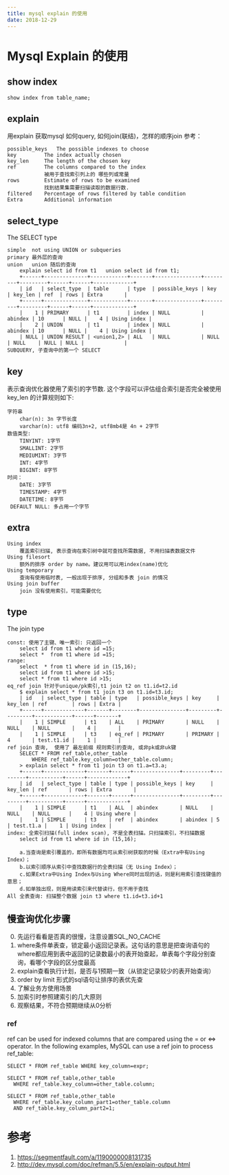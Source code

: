 ```yaml
---
title: mysql explain 的使用
date: 2018-12-29
---
```

# Mysql Explain 的使用

## show index

	show index from table_name;

## explain
用explain 获取mysql 如何query, 如何join(联结)，怎样的顺序join 参考：

	possible_keys	The possible indexes to choose
	key			The index actually chosen
	key_len		The length of the chosen key
	ref			The columns compared to the index
                被用于查找索引列上的 哪些列或常量
	rows		Estimate of rows to be examined
                找到结果集需要扫描读取的数据行数.
	filtered	Percentage of rows filtered by table condition
	Extra		Additional information

## select_type
The SELECT type

    simple  not using UNION or subqueries
    primary 最外层的查询
    union   union 随后的查询
        explain select id from t1   union select id from t1;
        +------+--------------+------------+-------+---------------+---------+---------+------+------+-------------+
        | id   | select_type  | table      | type  | possible_keys | key     | key_len | ref  | rows | Extra       |
        +------+--------------+------------+-------+---------------+---------+---------+------+------+-------------+
        |    1 | PRIMARY      | t1         | index | NULL          | abindex | 10      | NULL |    4 | Using index |
        |    2 | UNION        | t1         | index | NULL          | abindex | 10      | NULL |    4 | Using index |
        | NULL | UNION RESULT | <union1,2> | ALL   | NULL          | NULL    | NULL    | NULL | NULL |             |
    SUBQUERY, 子查询中的第一个 SELECT

## key
表示查询优化器使用了索引的字节数. 这个字段可以评估组合索引是否完全被使用
key_len 的计算规则如下:

    字符串
        char(n): 3n 字节长度
        varchar(n): utf8 编码3n+2, utf8mb4是 4n + 2字节
    数值类型:
        TINYINT: 1字节
        SMALLINT: 2字节
        MEDIUMINT: 3字节
        INT: 4字节
        BIGINT: 8字节
    时间：
        DATE: 3字节
        TIMESTAMP: 4字节
        DATETIME: 8字节
     DEFAULT NULL: 多占用一个字节

## extra

    Using index
        覆盖索引扫描, 表示查询在索引树中就可查找所需数据, 不用扫描表数据文件
    Using filesort 
        额外的排序 order by name。建议用可以用index(name)优化
    Using temporary
        查询有使用临时表, 一般出现于排序, 分组和多表 join 的情况
    Using join buffer
        join 没有使用索引，可能需要优化

## type
The join type

    const: 使用了主键、唯一索引: 只返回一个
        select id from t1 where id =15;
        select *  from t1 where id =15;
    range:
        select  * from t1 where id in (15,16);
        select id from t1 where id >15;
        select * from t1 where id >15;
    eq_ref join 针对于unique/pk索引,t1 join t2 on t1.id=t2.id
        $ explain select * from t1 join t3 on t1.id=t3.id;
        | id   | select_type | table | type   | possible_keys | key     | key_len | ref        | rows | Extra |
        +------+-------------+-------+--------+---------------+---------+---------+------------+------+-------+
        |    1 | SIMPLE      | t1    | ALL    | PRIMARY       | NULL    | NULL    | NULL       |    4 |       |
        |    1 | SIMPLE      | t3    | eq_ref | PRIMARY       | PRIMARY | 4       | test.t1.id |    1 |       |
    ref join 查询,  使用了 最左前缀 规则索引的查询, 或非pk或非uk键
        SELECT * FROM ref_table,other_table 
            WHERE ref_table.key_column=other_table.column;
        > explain select * from t1 join t3 on t1.a=t3.a;
        +------+-------------+-------+------+---------------+---------+---------+-----------+------+-------------+
        | id   | select_type | table | type | possible_keys | key     | key_len | ref       | rows | Extra       |
        +------+-------------+-------+------+---------------+---------+---------+-----------+------+-------------+
        |    1 | SIMPLE      | t1    | ALL  | abindex       | NULL    | NULL    | NULL      |    4 | Using where |
        |    1 | SIMPLE      | t3    | ref  | abindex       | abindex | 5       | test.t1.a |    1 | Using index |
    index: 全索引扫描(full index scan), 不是全表扫描。只扫描索引，不扫描数据
        select id from t1 where id in (15,16);

        a.当查询是索引覆盖的，即所有数据均可从索引树获取的时候（Extra中有Using Index）；
        b.以索引顺序从索引中查找数据行的全表扫描（无 Using Index）；
        c.如果Extra中Using Index与Using Where同时出现的话，则是利用索引查找键值的意思；
        d.如单独出现，则是用读索引来代替读行，但不用于查找
    All 全表查询: 扫描整个数据 join t3 where t1.id=t3.id+1

## 慢查询优化步骤
0. 先运行看看是否真的很慢，注意设置SQL_NO_CACHE
1. where条件单表查，锁定最小返回记录表。这句话的意思是把查询语句的where都应用到表中返回的记录数最小的表开始查起，单表每个字段分别查询，看哪个字段的区分度最高
2. explain查看执行计划，是否与1预期一致（从锁定记录较少的表开始查询）
3. order by limit 形式的sql语句让排序的表优先查
4. 了解业务方使用场景
5. 加索引时参照建索引的几大原则
6. 观察结果，不符合预期继续从0分析

### ref
ref can be used for indexed columns that are compared using the = or <=> operator.
In the following examples, MySQL can use a ref join to process ref_table:

	SELECT * FROM ref_table WHERE key_column=expr;

	SELECT * FROM ref_table,other_table
	  WHERE ref_table.key_column=other_table.column;

	SELECT * FROM ref_table,other_table
	  WHERE ref_table.key_column_part1=other_table.column
	  AND ref_table.key_column_part2=1;

# 参考
1. https://segmentfault.com/a/1190000008131735
2. http://dev.mysql.com/doc/refman/5.5/en/explain-output.html